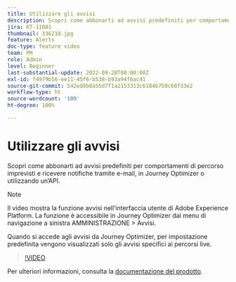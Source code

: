 ```yaml
---
title: Utilizzare gli avvisi
description: Scopri come abbonarti ad avvisi predefiniti per comportamenti di percorso imprevisti e ricevere notifiche tramite e-mail, in Journey Optimizer o utilizzando un’API.
jira: KT-11081
thumbnail: 336218.jpg
feature: Alerts
doc-type: feature video
team: PM
role: Admin
level: Beginner
last-substantial-update: 2022-09-28T00:00:00Z
exl-id: f4979b56-ee11-45f6-b538-b93a94f6ac41
source-git-commit: 542ed8b8a55d7f1a2153313c6184b759c68f33e2
workflow-type: ht
source-wordcount: '109'
ht-degree: 100%

---
```


# Utilizzare gli avvisi

Scopri come abbonarti ad avvisi predefiniti per comportamenti di percorso imprevisti e ricevere notifiche tramite e-mail, in Journey Optimizer o utilizzando un’API.

>[!NOTE]
>
>Il video mostra la funzione avvisi nell’interfaccia utente di Adobe Experience Platform. La funzione è accessibile in Journey Optimizer dal menu di navigazione a sinistra AMMINISTRAZIONE > Avvisi.
>
>
>Quando si accede agli avvisi da Journey Optimizer, per impostazione predefinita vengono visualizzati solo gli avvisi specifici ai percorsi live.

>[!VIDEO](https://video.tv.adobe.com/v/336218?quality=12&learn=on)

Per ulteriori informazioni, consulta la [documentazione del prodotto](https://experienceleague.adobe.com/docs/journey-optimizer/using/reporting/alerts.html?lang=it).
